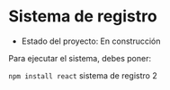 <h1>Sistema de registro</h1>

- Estado del proyecto: En construcción

Para ejecutar el sistema, debes poner:

``` npm install react ```
sistema de registro 2 
